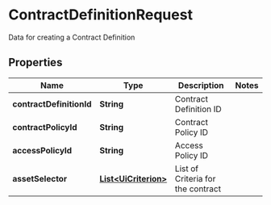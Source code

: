 

# ContractDefinitionRequest

Data for creating a Contract Definition

## Properties

| Name | Type | Description | Notes |
|------------ | ------------- | ------------- | -------------|
|**contractDefinitionId** | **String** | Contract Definition ID |  |
|**contractPolicyId** | **String** | Contract Policy ID |  |
|**accessPolicyId** | **String** | Access Policy ID |  |
|**assetSelector** | [**List&lt;UiCriterion&gt;**](UiCriterion.md) | List of Criteria for the contract |  |



